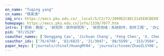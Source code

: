 ```yaml
---
en_name: "fuqing yang"
cn_name: "杨芙清"
img_src: https://eecs.pku.edu.cn/__local/5/C2/72/3999E2C8EC2145E0CBE997424EE_5911EFC5_22DB.jpg?e=.jpg
homepage: https://eecs.pku.edu.cn/info/1338/7077.htm
intro: ['职称：教授', '研究所：软件研究所', '研究领域：系统软件，软件工程', '办公电话：86-10-6275 1782', '电子邮件：yang@sei.pku.edu.cn', '个人主页： ']
pid: "07/2529"
coauthor_names: ['Donggang Cao', 'Jichuan Chang', 'Feng Chen', 'X. Chen', 'Zhaoliang Chen', 'Chong Cuihao', 'Lu Fang', 'Lifeng Guo', 'Yao Guo 0001', 'Gang Huang 0001', 'Xu Jiafu', 'Sun Jiaguang', 'Ge Li', 'Keqin Li 0002', 'Yin Liu', 'Jian Lu 0001', 'Hong Mei', 'Ying Pan', 'Wang Shaofeng', 'Junrong Shen', 'N. V. Shulman', 'Jiasu Sun', 'Lei Wang', 'Leye Wang', 'Lifu Wang', 'Lijie Wang', 'Qianxiang Wang', 'Qiong Wu', 'Bing Xie', 'Tao Xie 0001', 'Wanghong Yuan', 'Lu Zhang 0023', 'Shikun Zhang', 'Xiaowei Zhang', 'Wei Zhao 0006', 'Yanzhen Zou']
coauthor_ids: ['76/4740', '82/6825', '21/3047', '88/5599', '153/3504', '17/4175', '33/8116', '56/1459', '07/6300-1', '11/539-1', '50/6101', '78/4526', '24/712', 'l/KeqinLi2', '10/3416', '38/5132', '14/2036', '27/1145', '07/3072', '42/6904', '07/397', '76/2820', '181/2817', '07/8764', '14/5317', '96/1435', '47/3932', '54/4158', '94/2438', 'x/TaoXie', '92/2086', 'z/LuZhang1', '83/3715', '93/4664', 'z/WeiZhao-6', '53/3766']
paper_keys: ['journals/chinaf/HuangMY04', 'journals/tosem/ZhaoZLSY06', 'journals/chinaf/YangLM08', 'journals/jcst/MeiCY06', 'journals/chinaf/MeiCY01', 'journals/chinaf/ZhangWY02', 'journals/chinaf/MeiY02', 'journals/jcst/MeiXY02', 'journals/ase/HuangMY06', 'journals/chinaf/YangWMC01', 'journals/sigplan/YangMYWG98', 'journals/sigplan/ShaofengFJ01', 'journals/sigsoft/MeiZY01', 'journals/jcst/MeiZY02']
---
```

